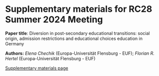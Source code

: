 # Supplementary materials for RC28 Summer 2024 Meeting

**Paper title**: Diversion in post-secondary educational transitions: social origin, admission restrictions and educational choices education in Germany

**Authors:** *Elena Chechik* (Europa-Universität Flensburg - EUF); *Florian R. Hertel* (Europa-Universität Flensburg - EUF)

[Supplementary materials page](https://hellche.github.io/rc28_brown/)
